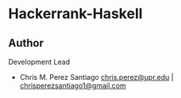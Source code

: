 # Hackerrank-Haskell

**Author**
-----------------
Development Lead

 - Chris M. Perez Santiago   chris.perez@upr.edu | chrisperezsantiago1@gmail.com
